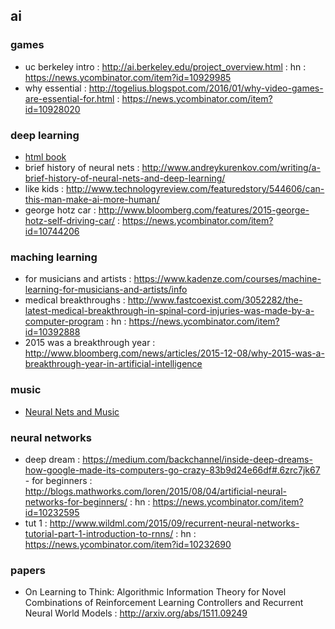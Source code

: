 ## ai

### games
- uc berkeley intro : http://ai.berkeley.edu/project_overview.html : hn : https://news.ycombinator.com/item?id=10929985
- why essential : http://togelius.blogspot.com/2016/01/why-video-games-are-essential-for.html : https://news.ycombinator.com/item?id=10928020

### deep learning
- [html book](http://www.deeplearningbook.org/)
- brief history of neural nets : http://www.andreykurenkov.com/writing/a-brief-history-of-neural-nets-and-deep-learning/
- like kids : http://www.technologyreview.com/featuredstory/544606/can-this-man-make-ai-more-human/
- george hotz car : http://www.bloomberg.com/features/2015-george-hotz-self-driving-car/ : https://news.ycombinator.com/item?id=10744206

### maching learning
- for musicians and artists : https://www.kadenze.com/courses/machine-learning-for-musicians-and-artists/info
- medical breakthroughs : http://www.fastcoexist.com/3052282/the-latest-medical-breakthrough-in-spinal-cord-injuries-was-made-by-a-computer-program : hn : https://news.ycombinator.com/item?id=10392888
- 2015 was a breakthrough year : http://www.bloomberg.com/news/articles/2015-12-08/why-2015-was-a-breakthrough-year-in-artificial-intelligence

### music
- [Neural Nets and Music](http://yoavz.com/music_rnn/)

### neural networks
- deep dream : https://medium.com/backchannel/inside-deep-dreams-how-google-made-its-computers-go-crazy-83b9d24e66df#.6zrc7jk67 - for beginners : http://blogs.mathworks.com/loren/2015/08/04/artificial-neural-networks-for-beginners/ : hn : https://news.ycombinator.com/item?id=10232595                                                     
- tut 1 : http://www.wildml.com/2015/09/recurrent-neural-networks-tutorial-part-1-introduction-to-rnns/ : hn : https://news.ycombinator.com/item?id=10232690                                                     

### papers
- On Learning to Think: Algorithmic Information Theory for Novel Combinations of Reinforcement Learning Controllers and Recurrent Neural World Models : http://arxiv.org/abs/1511.09249

